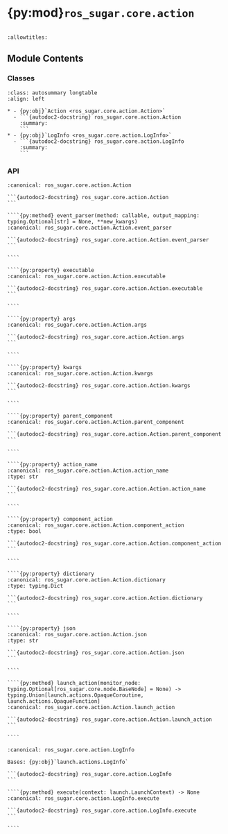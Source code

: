 # {py:mod}`ros_sugar.core.action`

```{py:module} ros_sugar.core.action
```

```{autodoc2-docstring} ros_sugar.core.action
:allowtitles:
```

## Module Contents

### Classes

````{list-table}
:class: autosummary longtable
:align: left

* - {py:obj}`Action <ros_sugar.core.action.Action>`
  - ```{autodoc2-docstring} ros_sugar.core.action.Action
    :summary:
    ```
* - {py:obj}`LogInfo <ros_sugar.core.action.LogInfo>`
  - ```{autodoc2-docstring} ros_sugar.core.action.LogInfo
    :summary:
    ```
````

### API

`````{py:class} Action(method: typing.Callable, args: tuple = (), kwargs: typing.Optional[typing.Dict] = None)
:canonical: ros_sugar.core.action.Action

```{autodoc2-docstring} ros_sugar.core.action.Action
```

````{py:method} event_parser(method: callable, output_mapping: typing.Optional[str] = None, **new_kwargs)
:canonical: ros_sugar.core.action.Action.event_parser

```{autodoc2-docstring} ros_sugar.core.action.Action.event_parser
```

````

````{py:property} executable
:canonical: ros_sugar.core.action.Action.executable

```{autodoc2-docstring} ros_sugar.core.action.Action.executable
```

````

````{py:property} args
:canonical: ros_sugar.core.action.Action.args

```{autodoc2-docstring} ros_sugar.core.action.Action.args
```

````

````{py:property} kwargs
:canonical: ros_sugar.core.action.Action.kwargs

```{autodoc2-docstring} ros_sugar.core.action.Action.kwargs
```

````

````{py:property} parent_component
:canonical: ros_sugar.core.action.Action.parent_component

```{autodoc2-docstring} ros_sugar.core.action.Action.parent_component
```

````

````{py:property} action_name
:canonical: ros_sugar.core.action.Action.action_name
:type: str

```{autodoc2-docstring} ros_sugar.core.action.Action.action_name
```

````

````{py:property} component_action
:canonical: ros_sugar.core.action.Action.component_action
:type: bool

```{autodoc2-docstring} ros_sugar.core.action.Action.component_action
```

````

````{py:property} dictionary
:canonical: ros_sugar.core.action.Action.dictionary
:type: typing.Dict

```{autodoc2-docstring} ros_sugar.core.action.Action.dictionary
```

````

````{py:property} json
:canonical: ros_sugar.core.action.Action.json
:type: str

```{autodoc2-docstring} ros_sugar.core.action.Action.json
```

````

````{py:method} launch_action(monitor_node: typing.Optional[ros_sugar.core.node.BaseNode] = None) -> typing.Union[launch.actions.OpaqueCoroutine, launch.actions.OpaqueFunction]
:canonical: ros_sugar.core.action.Action.launch_action

```{autodoc2-docstring} ros_sugar.core.action.Action.launch_action
```

````

`````

`````{py:class} LogInfo(*, msg: str, logger_name: typing.Optional[str] = None, **kwargs)
:canonical: ros_sugar.core.action.LogInfo

Bases: {py:obj}`launch.actions.LogInfo`

```{autodoc2-docstring} ros_sugar.core.action.LogInfo
```

````{py:method} execute(context: launch.LaunchContext) -> None
:canonical: ros_sugar.core.action.LogInfo.execute

```{autodoc2-docstring} ros_sugar.core.action.LogInfo.execute
```

````

`````
